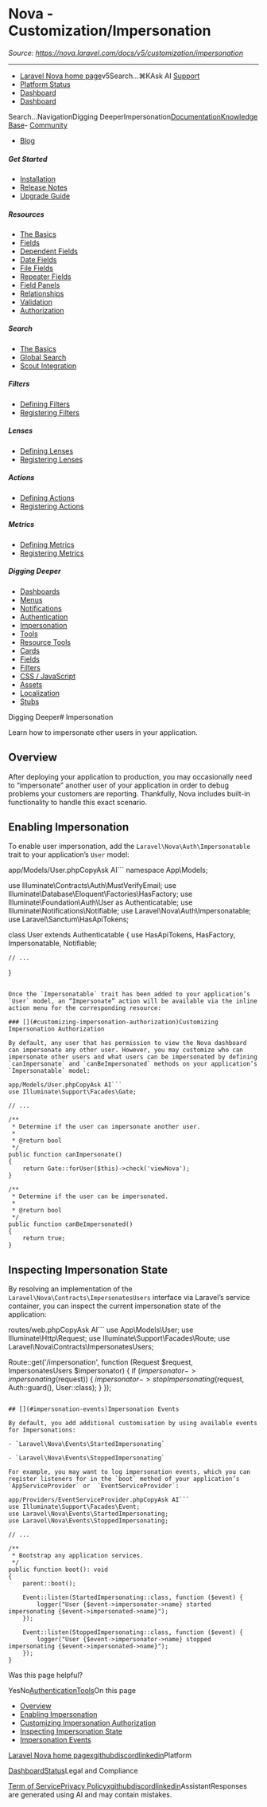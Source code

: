 # Nova - Customization/Impersonation

*Source: https://nova.laravel.com/docs/v5/customization/impersonation*

---

- [Laravel Nova home page](https://nova.laravel.com)v5Search...⌘KAsk AI
[Support](/cdn-cgi/l/email-protection#d7b9b8a1b697bbb6a5b6a1b2bbf9b4b8ba)
- [Platform Status](https://status.laravel.com/)
- [Dashboard](https://nova.laravel.com)
- [Dashboard](https://nova.laravel.com)

Search...NavigationDigging DeeperImpersonation[Documentation](/docs/v5/installation)[Knowledge Base](/docs/kb/support)- [Community](https://discord.com/invite/laravel)
- [Blog](https://blog.laravel.com/nova)
##### Get Started

- [Installation](/docs/v5/installation)
- [Release Notes](/docs/v5/releases)
- [Upgrade Guide](/docs/v5/upgrade)

##### Resources

- [The Basics](/docs/v5/resources/the-basics)
- [Fields](/docs/v5/resources/fields)
- [Dependent Fields](/docs/v5/resources/dependent-fields)
- [Date Fields](/docs/v5/resources/date-fields)
- [File Fields](/docs/v5/resources/file-fields)
- [Repeater Fields](/docs/v5/resources/repeater-fields)
- [Field Panels](/docs/v5/resources/panels)
- [Relationships](/docs/v5/resources/relationships)
- [Validation](/docs/v5/resources/validation)
- [Authorization](/docs/v5/resources/authorization)

##### Search

- [The Basics](/docs/v5/search/the-basics)
- [Global Search](/docs/v5/search/global-search)
- [Scout Integration](/docs/v5/search/scout-integration)

##### Filters

- [Defining Filters](/docs/v5/filters/defining-filters)
- [Registering Filters](/docs/v5/filters/registering-filters)

##### Lenses

- [Defining Lenses](/docs/v5/lenses/defining-lenses)
- [Registering Lenses](/docs/v5/lenses/registering-lenses)

##### Actions

- [Defining Actions](/docs/v5/actions/defining-actions)
- [Registering Actions](/docs/v5/actions/registering-actions)

##### Metrics

- [Defining Metrics](/docs/v5/metrics/defining-metrics)
- [Registering Metrics](/docs/v5/metrics/registering-metrics)

##### Digging Deeper

- [Dashboards](/docs/v5/customization/dashboards)
- [Menus](/docs/v5/customization/menus)
- [Notifications](/docs/v5/customization/notifications)
- [Authentication](/docs/v5/customization/authentication)
- [Impersonation](/docs/v5/customization/impersonation)
- [Tools](/docs/v5/customization/tools)
- [Resource Tools](/docs/v5/customization/resource-tools)
- [Cards](/docs/v5/customization/cards)
- [Fields](/docs/v5/customization/fields)
- [Filters](/docs/v5/customization/filters)
- [CSS / JavaScript](/docs/v5/customization/frontend)
- [Assets](/docs/v5/customization/assets)
- [Localization](/docs/v5/customization/localization)
- [Stubs](/docs/v5/customization/stubs)

Digging Deeper# Impersonation

Learn how to impersonate other users in your application.

## [​](#overview)Overview

After deploying your application to production, you may occasionally need to “impersonate” another user of your application in order to debug problems your customers are reporting. Thankfully, Nova includes built-in functionality to handle this exact scenario.

## [​](#enabling-impersonation)Enabling Impersonation

To enable user impersonation, add the `Laravel\Nova\Auth\Impersonatable` trait to your application’s `User` model:

app/Models/User.phpCopyAsk AI```
namespace App\Models;

use Illuminate\Contracts\Auth\MustVerifyEmail;
use Illuminate\Database\Eloquent\Factories\HasFactory;
use Illuminate\Foundation\Auth\User as Authenticatable;
use Illuminate\Notifications\Notifiable;
use Laravel\Nova\Auth\Impersonatable;
use Laravel\Sanctum\HasApiTokens;

class User extends Authenticatable
{
    use HasApiTokens, HasFactory, Impersonatable, Notifiable;

    // ...
}

```

Once the `Impersonatable` trait has been added to your application’s `User` model, an “Impersonate” action will be available via the inline action menu for the corresponding resource:

### [​](#customizing-impersonation-authorization)Customizing Impersonation Authorization

By default, any user that has permission to view the Nova dashboard can impersonate any other user. However, you may customize who can impersonate other users and what users can be impersonated by defining `canImpersonate` and `canBeImpersonated` methods on your application’s `Impersonatable` model:

app/Models/User.phpCopyAsk AI```
use Illuminate\Support\Facades\Gate;

// ...

/**
 * Determine if the user can impersonate another user.
 *
 * @return bool
 */
public function canImpersonate()
{
    return Gate::forUser($this)->check('viewNova');
}

/**
 * Determine if the user can be impersonated.
 *
 * @return bool
 */
public function canBeImpersonated()
{
    return true;
}

```

## [​](#inspecting-impersonation-state)Inspecting Impersonation State

By resolving an implementation of the `Laravel\Nova\Contracts\ImpersonatesUsers` interface via Laravel’s service container, you can inspect the current impersonation state of the application:

routes/web.phpCopyAsk AI```
use App\Models\User;
use Illuminate\Http\Request;
use Illuminate\Support\Facades\Route;
use Laravel\Nova\Contracts\ImpersonatesUsers;

Route::get('/impersonation', function (Request $request, ImpersonatesUsers $impersonator) {
    if ($impersonator->impersonating($request)) {
        $impersonator->stopImpersonating($request, Auth::guard(), User::class);
    }
});

```

## [​](#impersonation-events)Impersonation Events

By default, you add additional customisation by using available events for Impersonations:

- `Laravel\Nova\Events\StartedImpersonating`

- `Laravel\Nova\Events\StoppedImpersonating`

For example, you may want to log impersonation events, which you can register listeners for in the `boot` method of your application’s `AppServiceProvider` or  `EventServiceProvider`:

app/Providers/EventServiceProvider.phpCopyAsk AI```
use Illuminate\Support\Facades\Event;
use Laravel\Nova\Events\StartedImpersonating;
use Laravel\Nova\Events\StoppedImpersonating;

// ...

/**
 * Bootstrap any application services.
 */
public function boot(): void
{
    parent::boot();

    Event::listen(StartedImpersonating::class, function ($event) {
        logger("User {$event->impersonator->name} started impersonating {$event->impersonated->name}");
    });

    Event::listen(StoppedImpersonating::class, function ($event) {
        logger("User {$event->impersonator->name} stopped impersonating {$event->impersonated->name}");
    });
}

```
Was this page helpful?

YesNo[Authentication](/docs/v5/customization/authentication)[Tools](/docs/v5/customization/tools)On this page
- [Overview](#overview)
- [Enabling Impersonation](#enabling-impersonation)
- [Customizing Impersonation Authorization](#customizing-impersonation-authorization)
- [Inspecting Impersonation State](#inspecting-impersonation-state)
- [Impersonation Events](#impersonation-events)

[Laravel Nova home page](https://nova.laravel.com)[x](https://x.com/laravelphp)[github](https://github.com/laravel)[discord](https://discord.com/invite/laravel)[linkedin](https://linkedin.com/company/laravel)Platform

[Dashboard](https://nova.laravel.com/)[Status](https://status.laravel.com/)Legal and Compliance

[Term of Service](https://nova.laravel.com/terms)[Privacy Policy](https://nova.laravel.com/privacy)[x](https://x.com/laravelphp)[github](https://github.com/laravel)[discord](https://discord.com/invite/laravel)[linkedin](https://linkedin.com/company/laravel)AssistantResponses are generated using AI and may contain mistakes.